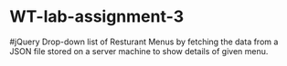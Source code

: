 # WT-lab-assignment-3
#jQuery
Drop-down list of Resturant Menus by fetching the data from a JSON file stored on a server machine to show details of given menu.
